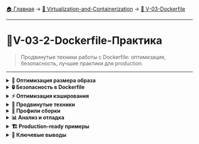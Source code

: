 [🏠 Главная](../../README.md) → [🐳 Virtualization-and-Containerization](../../README.md#-virtualization-and-containerization) → [📝 V-03-Dockerfile](../../README.md#-v-03-dockerfile)

---

# 🐳V-03-2-Dockerfile-Практика
> Продвинутые техники работы с Dockerfile: оптимизация, безопасность, лучшие практики для production.

---

<details>
<summary><b>🎯 Оптимизация размера образа</b></summary>

---

### Выбор базового образа

```dockerfile
# Плохо: большой образ
FROM ubuntu:20.04
RUN apt update && apt install -y python3

# Хорошо: минимальный образ
FROM python:3.9-slim

# Отлично: alpine-based
FROM python:3.9-alpine

# Best practice: использовать официальные slim/alpine образы
```

### Очистка кэша пакетных менеджеров

```dockerfile
# Для apt (Debian/Ubuntu)
RUN apt update && \
    apt install -y --no-install-recommends python3 && \
    apt clean && \
    rm -rf /var/lib/apt/lists/*

# Для apk (Alpine)
RUN apk add --no-cache python3

# Для yum (CentOS/RHEL)
RUN yum install -y python3 && \
    yum clean all && \
    rm -rf /var/cache/yum
```

### Многостадийные сборки

```dockerfile
# Build stage с полным набором инструментов
FROM node:16 as builder
WORKDIR /app
COPY package*.json ./
RUN npm install
COPY . .
RUN npm run build

# Production stage - только необходимые файлы
FROM node:16-alpine
WORKDIR /app
COPY --from=builder /app/dist ./dist
COPY --from=builder /app/node_modules ./node_modules
COPY --from=builder /app/package.json ./
CMD ["node", "dist/server.js"]
```

---

</details>

<details>
<summary><b>🔒 Безопасность в Dockerfile</b></summary>

---

### Непривилегированные пользователи

```dockerfile
# Создание непривилегированного пользователя
RUN groupadd -r appuser && useradd -r -g appuser appuser

# Установка прав на файлы
COPY --chown=appuser:appuser . /app

# Смена пользователя
USER appuser

WORKDIR /app
CMD ["node", "server.js"]
```

### Защита чувствительных данных

```dockerfile
# Плохо: секреты в Dockerfile
ENV DB_PASSWORD="secret123"

# Хорошо: передача через build-args (но все равно видно в истории)
ARG DB_PASSWORD
RUN echo "DB password is set"

# Лучше: передача во время запуска контейнера
# docker run -e DB_PASSWORD=secret my-app
```

### Удаление временных файлов

```dockerfile
# Удаление временных файлов в том же RUN
RUN apt update && \
    apt install -y build-essential && \
    # ... сборка приложения ...
    apt remove -y build-essential && \
    apt autoremove -y && \
    apt clean && \
    rm -rf /var/lib/apt/lists/* /tmp/* /var/tmp/*
```

---

</details>

<details>
<summary><b>⚡ Оптимизация кэширования</b></summary>

---

### Стратегия копирования файлов

```dockerfile
# Плохо: кэширование ломается при любом изменении
COPY . /app
RUN npm install
RUN npm run build

# Хорошо: зависимости кэшируются отдельно
COPY package.json package-lock.json ./
RUN npm install

COPY . .
RUN npm run build

# Отлично: для monorepo
COPY package.json package-lock.json ./
COPY packages/core/package.json ./packages/core/
COPY packages/web/package.json ./packages/web/
RUN npm install
```

### Использование .dockerignore

```text
# .dockerignore - критически важен для скорости сборки
.git
.gitignore
README.md
node_modules
**/node_modules
*.log
.env
Dockerfile
.dockerignore
dist
coverage
.nyc_output
.docker
```

### Управление слоями

```dockerfile
# Объединение связанных команд
RUN apt update && \
    apt install -y git curl wget && \
    apt clean && \
    rm -rf /var/lib/apt/lists/*

# Логическая группировка операций
RUN groupadd -r app && \
    useradd -r -g app app && \
    mkdir -p /app && \
    chown -R app:app /app
```

---

</details>

<details>
<summary><b>🚀 Продвинутые техники</b></summary>

---

### Health checks

```dockerfile
# Простая проверка здоровья
HEALTHCHECK --interval=30s --timeout=3s --start-period=5s --retries=3 \
    CMD curl -f http://localhost:3000/health || exit 1

# Для приложений без curl
HEALTHCHECK --interval=30s --timeout=10s --start-period=40s --retries=3 \
    CMD ["python", "healthcheck.py"]
```

### Multi-arch сборки

```dockerfile
# Поддержка разных архитектур
FROM --platform=$BUILDPLATFORM node:16 as builder
WORKDIR /app
COPY . .
RUN npm run build

FROM node:16-alpine
COPY --from=builder /app/dist /app
CMD ["node", "/app/server.js"]
```

### Динамическая конфигурация

```dockerfile
# Использование скриптов для настройки
COPY docker-entrypoint.sh /
RUN chmod +x /docker-entrypoint.sh

ENTRYPOINT ["/docker-entrypoint.sh"]
CMD ["node", "server.js"]
```

```bash
#!/bin/bash
# docker-entrypoint.sh
set -e

# Настройка на основе переменных окружения
if [ "$NODE_ENV" = "production" ]; then
    export APP_PORT=80
fi

exec "$@"
```

---

</details>

<details>
<summary><b>🔧 Профили сборки</b></summary>

---

### Разные Dockerfile для разных окружений

```dockerfile
# Dockerfile.dev - для разработки
FROM node:16
WORKDIR /app
COPY package*.json ./
RUN npm install
COPY . .
CMD ["npm", "run", "dev"]
```

```dockerfile
# Dockerfile.prod - для продакшн
FROM node:16-alpine
WORKDIR /app
COPY package*.json ./
RUN npm ci --only=production
COPY . .
USER node
CMD ["node", "server.js"]
```

### Использование целевых стадий (target stages)

```dockerfile
# Development stage
FROM node:16 as development
WORKDIR /app
COPY package*.json ./
RUN npm install
COPY . .
CMD ["npm", "run", "dev"]

# Production stage  
FROM node:16-alpine as production
WORKDIR /app
COPY package*.json ./
RUN npm ci --only=production
COPY . .
USER node
CMD ["node", "server.js"]
```

```bash
# Сборка конкретной стадии
docker build --target development -t my-app:dev .
docker build --target production -t my-app:prod .
```

---

</details>

<details>
<summary><b>📊 Анализ и отладка</b></summary>

---

### Анализ размера образов

```bash
# Просмотр размера образов
docker images

# Детальный анализ слоев
docker history my-image:latest

# Анализ с dive (требуется установка)
dive my-image:latest

# Экспорт метаданных
docker image inspect my-image:latest > image-info.json
```

### Отладка сборки

```bash
# Сборка с выводом всех шагов
docker build --progress=plain .

# Пропуск кэша
docker build --no-cache .

# Сохранение промежуточных образов
docker build --target builder -t my-app:builder .

# Сборка с детальными логами
docker build --build-arg BUILDKIT_INLINE_CACHE=1 .
```

### Тестирование сборки

```bash
# Тестирование multi-stage сборки
docker build --target builder -t my-app:builder .
docker build --target production -t my-app:prod .

# Проверка работоспособности
docker run -d --name test-app my-app:prod
docker logs test-app
docker exec test-app curl -f http://localhost:3000/health

# Очистка тестового контейнера
docker rm -f test-app
```

---

</details>

<details>
<summary><b>🏗️ Production-ready примеры</b></summary>

---

### Production Python приложение

```dockerfile
FROM python:3.9-slim as builder

RUN apt update && \
    apt install -y --no-install-recommends gcc python3-dev && \
    pip install --user --no-cache-dir poetry

WORKDIR /app
COPY pyproject.toml poetry.lock ./
RUN python -m poetry export -f requirements.txt --output requirements.txt

FROM python:3.9-slim

RUN groupadd -r app && useradd -r -g app app

WORKDIR /app

COPY --from=builder /app/requirements.txt .
RUN pip install --no-cache-dir -r requirements.txt

COPY --chown=app:app . .

USER app

EXPOSE 8000

HEALTHCHECK --interval=30s --timeout=3s --start-period=5s \
    CMD python -c "import requests; requests.get('http://localhost:8000/health')"

CMD ["gunicorn", "app:app", "-b", "0.0.0.0:8000"]
```

### Production Node.js приложение

```dockerfile
FROM node:16-alpine as builder

WORKDIR /app
COPY package.json package-lock.json ./
RUN npm ci --include=dev
COPY . .
RUN npm run build

FROM node:16-alpine

RUN addgroup -g 1001 -S app && \
    adduser -S app -u 1001

WORKDIR /app

COPY package.json package-lock.json ./
RUN npm ci --only=production && \
    npm cache clean --force

COPY --from=builder --chown=app:app /app/dist ./dist
COPY --chown=app:app . .

USER app

EXPOSE 3000

ENV NODE_ENV=production

HEALTHCHECK --interval=30s --timeout=3s --start-period=5s \
    CMD node healthcheck.js

CMD ["node", "dist/server.js"]
```

---

</details>

<details>
<summary><b>🎯 Ключевые выводы</b></summary>

---

### Best Practices Checklist

```text
✅ Используйте многостадийные сборки
✅ Создавайте непривилегированных пользователей
✅ Очищайте кэш пакетных менеджеров
✅ Используйте .dockerignore
✅ Объединяйте RUN команды
✅ Добавляйте HEALTHCHECK
✅ Используйте конкретные версии тегов
✅ Минимизируйте количество слоев
✅ Тестируйте сборки в CI/CD
```

### Производительность

```text
🚀 Slim/alpine образы уменьшают размер на 50-80%
⚡ Многостадийные сборки исключают build-зависимости
📦 Правильное кэширование ускоряет сборку в 10+ раз
🔧 .dockerignore предотвращает копирование ненужных файлов
```

### Что дальше

```text
📚 Следующая тема: Docker Volumes - работа с постоянными данными
🔜 Затем: Docker Networking - сетевое взаимодействие
🎯 Цель: Создавать безопасные и оптимизированные production-образы
```

---

</details>
